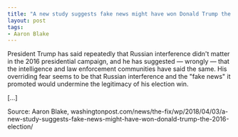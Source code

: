 ```yaml
---
title: "A new study suggests fake news might have won Donald Trump the 2016 election"
layout: post
tags:
- Aaron Blake
---
```


President Trump has said repeatedly that Russian interference didn't matter in the 2016 presidential campaign, and he has suggested — wrongly — that the intelligence and law enforcement communities have said the same. His overriding fear seems to be that Russian interference and the "fake news" it promoted would undermine the legitimacy of his election win.

[…]

Source: Aaron Blake, washingtonpost.com/news/the-fix/wp/2018/04/03/a-new-study-suggests-fake-news-might-have-won-donald-trump-the-2016-election/
